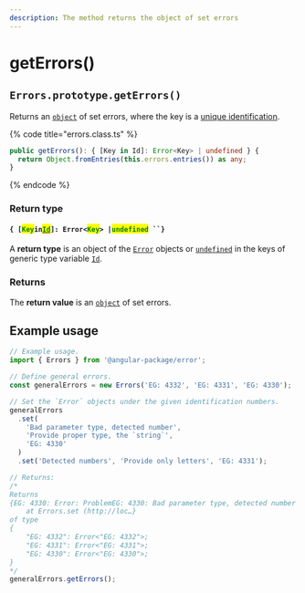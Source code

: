 ```yaml
---
description: The method returns the object of set errors
---
```


# getErrors()

## `Errors.prototype.getErrors()`

Returns an [`object`](https://developer.mozilla.org/en-US/docs/Web/JavaScript/Reference/Global\_Objects/Object) of set errors, where the key is a [unique identification](../../getting-started/basic-concepts.md#unique-identification).

{% code title="errors.class.ts" %}
```typescript
public getErrors(): { [Key in Id]: Error<Key> | undefined } {
  return Object.fromEntries(this.errors.entries()) as any;
}
```
{% endcode %}

### Return type

#### `{ [`<mark style="color:green;">`Key`</mark>`in`[<mark style="color:green;">`Id`</mark>](../generic-type-variables.md#errors-less-than-id-greater-than)`]: Error<`<mark style="color:green;">`Key`</mark>`> |`<mark style="color:green;">`undefined`</mark>` ``}`

A **return type** is an object of the [`Error`](broken-reference) objects or [`undefined`](https://www.typescriptlang.org/docs/handbook/basic-types.html#null-and-undefined) in the keys of generic type variable [`Id`](../generic-type-variables.md#errors-less-than-id-greater-than).

### Returns

The **return value** is an [`object`](https://developer.mozilla.org/en-US/docs/Web/JavaScript/Reference/Global\_Objects/Object) of set errors.

## Example usage

```typescript
// Example usage.
import { Errors } from '@angular-package/error';

// Define general errors.
const generalErrors = new Errors('EG: 4332', 'EG: 4331', 'EG: 4330');

// Set the `Error` objects under the given identification numbers.
generalErrors
  .set(
    'Bad parameter type, detected number',
    'Provide proper type, the `string`',
    'EG: 4330'
  )
  .set('Detected numbers', 'Provide only letters', 'EG: 4331');

// Returns:
/*
Returns
{EG: 4330: Error: ProblemEG: 4330: Bad parameter type, detected number => Fix: Provide proper type, the `strin…, EG: 4331: Error: ProblemEG: 4331: Detected numbers => Fix: Provide only letters
    at Errors.set (http://loc…}
of type
{
    "EG: 4332": Error<"EG: 4332">;
    "EG: 4331": Error<"EG: 4331">;
    "EG: 4330": Error<"EG: 4330">;
}
*/
generalErrors.getErrors();
```
